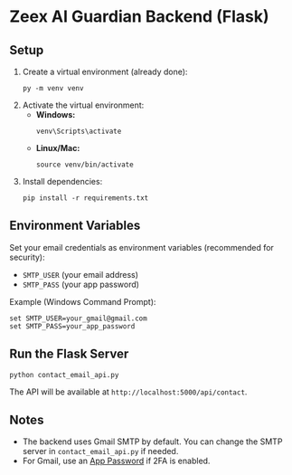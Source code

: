 # Zeex AI Guardian Backend (Flask)

## Setup

1. Create a virtual environment (already done):
   ```
   py -m venv venv
   ```
2. Activate the virtual environment:
   - **Windows:**
     ```
     venv\Scripts\activate
     ```
   - **Linux/Mac:**
     ```
     source venv/bin/activate
     ```
3. Install dependencies:
   ```
   pip install -r requirements.txt
   ```

## Environment Variables
Set your email credentials as environment variables (recommended for security):
- `SMTP_USER` (your email address)
- `SMTP_PASS` (your app password)

Example (Windows Command Prompt):
```
set SMTP_USER=your_gmail@gmail.com
set SMTP_PASS=your_app_password
```

## Run the Flask Server
```
python contact_email_api.py
```

The API will be available at `http://localhost:5000/api/contact`.

## Notes
- The backend uses Gmail SMTP by default. You can change the SMTP server in `contact_email_api.py` if needed.
- For Gmail, use an [App Password](https://support.google.com/accounts/answer/185833?hl=en) if 2FA is enabled. 